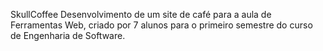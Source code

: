 SkullCoffee
Desenvolvimento de um site de café para a aula de Ferramentas Web, criado por 7 alunos para o primeiro semestre do curso de Engenharia de Software.
